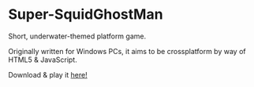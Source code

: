 # Super-SquidGhostMan
Short, underwater-themed platform game. 

Originally written for Windows PCs, it aims to be crossplatform by way of HTML5 &amp; JavaScript.

Download & play it [here!](https://legitvidya.itch.io/super-squidghostman)
